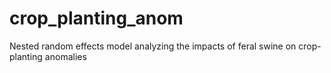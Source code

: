 # crop_planting_anom
Nested random effects model analyzing the impacts of feral swine on crop-planting anomalies
